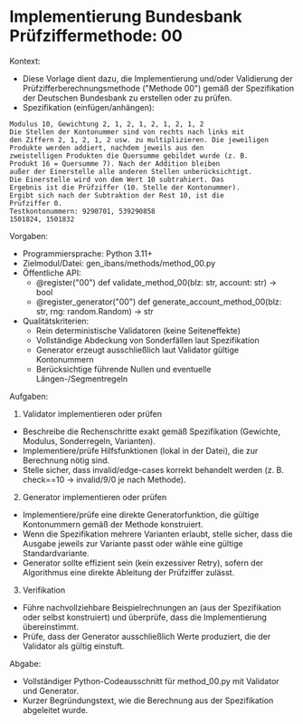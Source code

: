 # Implementierung Bundesbank Prüfziffermethode: 00

Kontext:
- Diese Vorlage dient dazu, die Implementierung und/oder Validierung der Prüfzifferberechnungsmethode ("Methode 00") gemäß der Spezifikation der Deutschen Bundesbank zu erstellen oder zu prüfen.
- Spezifikation (einfügen/anhängen):

```Text
Modulus 10, Gewichtung 2, 1, 2, 1, 2, 1, 2, 1, 2
Die Stellen der Kontonummer sind von rechts nach links mit
den Ziffern 2, 1, 2, 1, 2 usw. zu multiplizieren. Die jeweiligen
Produkte werden addiert, nachdem jeweils aus den
zweistelligen Produkten die Quersumme gebildet wurde (z. B.
Produkt 16 = Quersumme 7). Nach der Addition bleiben
außer der Einerstelle alle anderen Stellen unberücksichtigt.
Die Einerstelle wird von dem Wert 10 subtrahiert. Das
Ergebnis ist die Prüfziffer (10. Stelle der Kontonummer).
Ergibt sich nach der Subtraktion der Rest 10, ist die
Prüfziffer 0.
Testkontonummern: 9290701, 539290858
1501824, 1501832
```

Vorgaben:
- Programmiersprache: Python 3.11+
- Zielmodul/Datei: gen_ibans/methods/method_00.py
- Öffentliche API:
  - @register("00") def validate_method_00(blz: str, account: str) -> bool
  - @register_generator("00") def generate_account_method_00(blz: str, rng: random.Random) -> str
- Qualitätskriterien:
  - Rein deterministische Validatoren (keine Seiteneffekte)
  - Vollständige Abdeckung von Sonderfällen laut Spezifikation
  - Generator erzeugt ausschließlich laut Validator gültige Kontonummern
  - Berücksichtige führende Nullen und eventuelle Längen-/Segmentregeln

Aufgaben:
1) Validator implementieren oder prüfen
- Beschreibe die Rechenschritte exakt gemäß Spezifikation (Gewichte, Modulus, Sonderregeln, Varianten).
- Implementiere/prüfe Hilfsfunktionen (lokal in der Datei), die zur Berechnung nötig sind.
- Stelle sicher, dass invalid/edge-cases korrekt behandelt werden (z. B. check==10 -> invalid/9/0 je nach Methode).

2) Generator implementieren oder prüfen
- Implementiere/prüfe eine direkte Generatorfunktion, die gültige Kontonummern gemäß der Methode konstruiert.
- Wenn die Spezifikation mehrere Varianten erlaubt, stelle sicher, dass die Ausgabe jeweils zur Variante passt oder wähle eine gültige Standardvariante.
- Generator sollte effizient sein (kein exzessiver Retry), sofern der Algorithmus eine direkte Ableitung der Prüfziffer zulässt.

3) Verifikation
- Führe nachvollziehbare Beispielrechnungen an (aus der Spezifikation oder selbst konstruiert) und überprüfe, dass die Implementierung übereinstimmt.
- Prüfe, dass der Generator ausschließlich Werte produziert, die der Validator als gültig einstuft.

Abgabe:
- Vollständiger Python-Codeausschnitt für method_00.py mit Validator und Generator.
- Kurzer Begründungstext, wie die Berechnung aus der Spezifikation abgeleitet wurde.